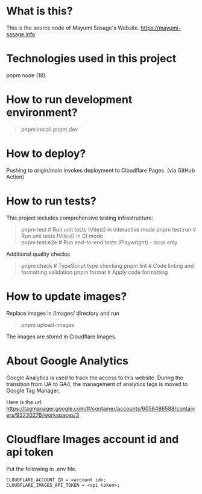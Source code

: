 # What is this?

This is the source code of Mayumi Sasage's Website. https://mayumi-sasage.info

# Technologies used in this project

pnpm
node (18)

# How to run development environment?

> pnpm install
> pnpm dev

# How to deploy?

Pushing to origin/main invokes deployment to Cloudflare Pages. (via GitHub Action)

# How to run tests?

This project includes comprehensive testing infrastructure:

> pnpm test # Run unit tests (Vitest) in interactive mode
> pnpm test:run # Run unit tests (Vitest) in CI mode  
> pnpm test:e2e # Run end-to-end tests (Playwright) - local only

Additional quality checks:

> pnpm check # TypeScript type checking
> pnpm lint # Code linting and formatting validation
> pnpm format # Apply code formatting

# How to update images?

Replace images in /images/ directory and run

> pnpm upload-images

The images are stored in Cloudflare Images.

# About Google Analytics

Google Analytics is used to track the access to this website. During the transition from UA to GA4, the management of analytics tags is moved to Google Tag Manager.

Here is the url: https://tagmanager.google.com/#/container/accounts/6056486588/containers/93230276/workspaces/3

# Cloudflare Images account id and api token

Put the following in .env file.

```
CLOUDFLARE_ACCOUNT_ID = <account id>;
CLOUDFLARE_IMAGES_API_TOKEN = <api token>;
```
